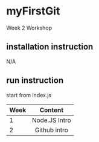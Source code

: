 # myFirstGit
Week 2 Workshop
## installation instruction
N/A
## run instruction
start from index.js

| Week  | Content     |
| :---- |:-----------:|
|1      | Node.JS Intro |
|2      | Github intro  |
